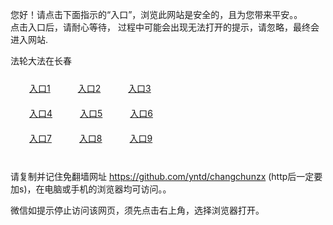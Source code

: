 您好！请点击下面指示的“入口”，浏览此网站是安全的，且为您带来平安。。 <br/>
点击入口后，请耐心等待， 过程中可能会出现无法打开的提示，请忽略，最终会进入网站. </br>

法轮大法在长春<br/>
<div style="padding:10px"><a style="margin:20px" target="_blank" href="https://dfn6n54ktvpck.cloudfront.net/2Qpsp?rrsyeqrq" id="ccLink1" rel="nofollow">入口1</a> <a target="_blank" style="margin:20px" href="https://desnu1tp9gpd8.cloudfront.net/2Qpsp?uypget" id="ccLink2" rel="nofollow">入口2</a> <a style="margin:20px" target="_blank" href="https://dmuwkui901hm8.cloudfront.net/2Qpsp?zxhfpczy" id="ccLink3" rel="nofollow">入口3</a></div>

<div style="padding:10px" ><a style="margin:20px" target="_blank" href="https://dfn6n54ktvpck.cloudfront.net/2Qpsp?rrsyeqrq" id="ccLink4" rel="nofollow">入口4</a> <a style="margin:20px" href="https://desnu1tp9gpd8.cloudfront.net/2Qpsp?uypget" target="_blank" id="ccLink5" rel="nofollow">入口5</a> <a style="margin:20px" href="https://dmuwkui901hm8.cloudfront.net/2Qpsp?zxhfpczy" target="_blank" id="ccLink6" rel="nofollow">入口6</a></div>

<div style="padding:10px"><a style="margin:20px" target="_blank" href="https://dfn6n54ktvpck.cloudfront.net/2Qpsp?rrsyeqrq" id="ccLink7" rel="nofollow">入口7</a> <a style="margin:20px" href="https://desnu1tp9gpd8.cloudfront.net/2Qpsp?uypget" target="_blank" id="ccLink8" rel="nofollow">入口8</a> <a style="margin:20px" target="_blank" href="https://dmuwkui901hm8.cloudfront.net/2Qpsp?zxhfpczy" id="ccLink9" rel="nofollow">入口9</a></div>

<br/>



请复制并记住免翻墙网址 https://github.com/yntd/changchunzx (http后一定要加s)，在电脑或手机的浏览器均可访问。。<br/>

微信如提示停止访问该网页，须先点击右上角，选择浏览器打开。
